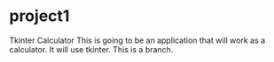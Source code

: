 # project1
Tkinter Calculator
This is going to be an application that will work as a calculator. It will use tkinter.
This is a branch.
